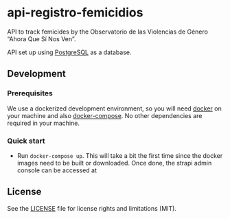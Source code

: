 # api-registro-femicidios
API to track femicides by the Observatorio de las Violencias de Género “Ahora Que Sí Nos Ven”.

API set up using [PostgreSQL](https://www.postgresql.org/) as a database.

## Development

### Prerequisites

We use a dockerized development environment, so you will need [docker](https://www.docker.com/) on your machine and also [docker-compose](https://docs.docker.com/compose/install/). No other dependencies are required in your machine.

### Quick start

* Run `docker-compose up`. This will take a bit the first time since the docker images need to be built or downloaded. Once done, the strapi admin console can be accessed at  

## License

See the [LICENSE](./LICENSE) file for license rights and limitations (MIT).
